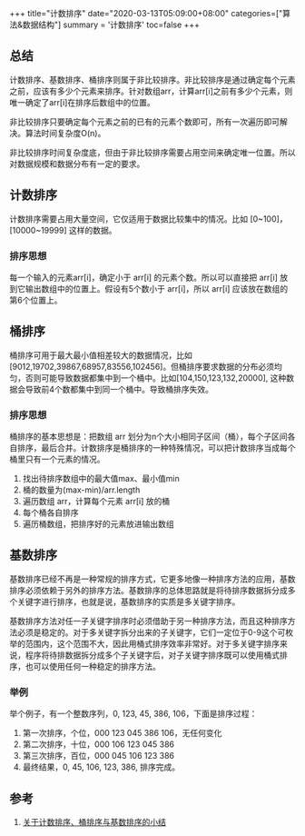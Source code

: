 +++
title="计数排序"
date="2020-03-13T05:09:00+08:00"
categories=["算法&数据结构"]
summary = '计数排序'
toc=false
+++

总结
----

计数排序、基数排序、桶排序则属于非比较排序。非比较排序是通过确定每个元素之前，应该有多少个元素来排序。针对数组arr，计算arr[i]之前有多少个元素，则唯一确定了arr[i]在排序后数组中的位置。

非比较排序只要确定每个元素之前的已有的元素个数即可，所有一次遍历即可解决。算法时间复杂度O(n)。

非比较排序时间复杂度底，但由于非比较排序需要占用空间来确定唯一位置。所以对数据规模和数据分布有一定的要求。

计数排序
--------

计数排序需要占用大量空间，它仅适用于数据比较集中的情况。比如 [0~100]，[10000~19999] 这样的数据。

### 排序思想

每一个输入的元素arr[i]，确定小于 arr[i] 的元素个数。所以可以直接把 arr[i] 放到它输出数组中的位置上。假设有5个数小于 arr[i]，所以 arr[i] 应该放在数组的第6个位置上。

桶排序
------

桶排序可用于最大最小值相差较大的数据情况，比如[9012,19702,39867,68957,83556,102456]。但桶排序要求数据的分布必须均匀，否则可能导致数据都集中到一个桶中。比如[104,150,123,132,20000], 这种数据会导致前4个数都集中到同一个桶中。导致桶排序失效。

### 排序思想

桶排序的基本思想是：把数组 arr 划分为n个大小相同子区间（桶），每个子区间各自排序，最后合并。计数排序是桶排序的一种特殊情况，可以把计数排序当成每个桶里只有一个元素的情况。

1.	找出待排序数组中的最大值max、最小值min
2.	桶的数量为(max-min)/arr.length
3.	遍历数组 arr，计算每个元素 arr[i] 放的桶
4.	每个桶各自排序
5.	遍历桶数组，把排序好的元素放进输出数组

基数排序
--------

基数排序已经不再是一种常规的排序方式，它更多地像一种排序方法的应用，基数排序必须依赖于另外的排序方法。基数排序的总体思路就是将待排序数据拆分成多个关键字进行排序，也就是说，基数排序的实质是多关键字排序。

基数排序方法对任一子关键字排序时必须借助于另一种排序方法，而且这种排序方法必须是稳定的。对于多关键字拆分出来的子关键字，它们一定位于0-9这个可枚举的范围内，这个范围不大，因此用桶式排序效率非常好。对于多关键字排序来说，程序将待排数据拆分成多个子关键字后，对子关键字排序既可以使用桶式排序，也可以使用任何一种稳定的排序方法。

### 举例

举个例子，有一个整数序列，0, 123, 45, 386, 106，下面是排序过程：

1.	第一次排序，个位，000 123 045 386 106，无任何变化
2.	第二次排序，十位，000 106 123 045 386
3.	第三次排序，百位，000 045 106 123 386
4.	最终结果，0, 45, 106, 123, 386, 排序完成。

参考
----

1.	[关于计数排序、桶排序与基数排序的小结](https://www.cnblogs.com/protected/p/6603536.html)

